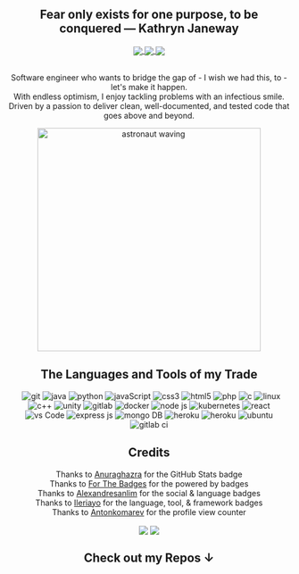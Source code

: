 <div align="center">

## Fear only exists for one purpose, to be conquered — Kathryn Janeway

<a href="https://www.linkedin.com/in/lee-phonthongsy">
  <img align="center" src="https://img.shields.io/badge/LinkedIn-0077B5?style=for-the-badge&logo=linkedin&logoColor=white" />
</a>
<a href="mailto:leephonthongsy@gmail.com">
   <img align="center" src="https://img.shields.io/badge/Gmail-D14836?style=for-the-badge&logo=gmail&logoColor=white" /> 
  </a>
<img align="center" src="https://komarev.com/ghpvc/?username=Xiao-Lii&style=for-the-badge" />


  
<br>Software engineer who wants to bridge the gap of - I wish we had this, to - let's make it happen. 
<br>With endless optimism, I enjoy tackling problems with an infectious smile.
<br>Driven by a passion to deliver clean, well-documented, and tested code that goes above and beyond.

<img src="https://pngimg.com/uploads/astronaut/astronaut_PNG29.png" width="400" alt="astronaut waving">

<!---
<br>![Anurag's GitHub stats](https://github-readme-stats.vercel.app/api?username=anuraghazra&show_icons=true&theme=transparentt&show_icons=true&count_private=true&hide=stars)
-->
  
## The Languages and Tools of my Trade
<a>
  <p>&nbsp;
    <img src="https://img.shields.io/badge/git-%23F05033.svg?style=for-the-badge&logo=git&logoColor=white" alt="git"/>
    <img src="https://img.shields.io/badge/java-%23ED8B00.svg?style=for-the-badge&logo=java&logoColor=white" alt="java"/>
    <img src="https://img.shields.io/badge/Python-FFD43B?style=for-the-badge&logo=python&logoColor=darkgreen" alt="python"/>
    <img src="https://img.shields.io/badge/javascript-%23323330.svg?style=for-the-badge&logo=javascript&logoColor=%23F7DF1E" alt="javaScript"/>
    <img src="https://img.shields.io/badge/css3-%231572B6.svg?style=for-the-badge&logo=css3&logoColor=white" alt="css3"/>
    <img src="https://img.shields.io/badge/html5-%23E34F26.svg?style=for-the-badge&logo=html5&logoColor=white" alt="html5"/>
    <img src="https://img.shields.io/badge/PHP-777BB4?style=for-the-badge&logo=php&logoColor=white" alt="php"/>
    <img src="https://img.shields.io/badge/c-%2300599C.svg?style=for-the-badge&logo=c&logoColor=white" alt="c"/>
    <img src="https://img.shields.io/badge/Linux-FCC624?style=for-the-badge&logo=linux&logoColor=black" alt="linux"/>
    <img src="https://img.shields.io/badge/c++-%2300599C.svg?style=for-the-badge&logo=c%2B%2B&logoColor=white" alt="c++"/>
    <img src="https://img.shields.io/badge/Unity-100000?style=for-the-badge&logo=unity&logoColor=white" alt="unity"/>
    <img src="https://img.shields.io/badge/GitLab-330F63?style=for-the-badge&logo=gitlab&logoColor=white" alt="gitlab"/>
    <img src="https://img.shields.io/badge/Docker-2CA5E0?style=for-the-badge&logo=docker&logoColor=white" alt="docker"/>
    <img src="https://img.shields.io/badge/node.js-6DA55F?style=for-the-badge&logo=node.js&logoColor=white" alt="node js"/>
    <img src="https://img.shields.io/badge/kubernetes-326ce5.svg?&style=for-the-badge&logo=kubernetes&logoColor=white" alt="kubernetes"/>
    <img src="https://img.shields.io/badge/react-%2320232a.svg?style=for-the-badge&logo=react&logoColor=%2361DAFB" alt="react"/>
    <img src="https://img.shields.io/badge/Visual%20Studio%20Code-0078d7.svg?style=for-the-badge&logo=visual-studio-code&logoColor=white" alt="vs Code"/>
    <img src="https://img.shields.io/badge/express.js-%23404d59.svg?style=for-the-badge&logo=express&logoColor=%2361DAFB" alt="express js"/>  
    <img src="https://img.shields.io/badge/MongoDB-white?style=for-the-badge&logo=mongodb&logoColor=4EA94B" alt="mongo DB"/> 
    <img src="https://img.shields.io/badge/heroku-%23430098.svg?style=for-the-badge&logo=heroku&logoColor=white" alt="heroku"/> 
    <img src="https://img.shields.io/badge/jira-%230A0FFF.svg?style=for-the-badge&logo=jira&logoColor=white" alt="heroku"/> 
    <img src="https://img.shields.io/badge/Ubuntu-E95420?style=for-the-badge&logo=ubuntu&logoColor=white" alt="ubuntu"/> 
    <img src="https://img.shields.io/badge/gitlab%20ci-%23181717.svg?style=for-the-badge&logo=gitlab&logoColor=white" alt="gitlab ci"/> 
    
    
  </p>
</a>
  
## Credits
  Thanks to [Anuraghazra](https://github.com/anuraghazra/github-readme-stats) for the GitHub Stats badge
  <br>Thanks to [For The Badges](https://forthebadge.com) for the powered by badges
  <br>Thanks to [Alexandresanlim](https://github.com/alexandresanlim/Badges4-README.md-Profile) for the social & language badges
  <br>Thanks to [Ileriayo](https://github.com/Ileriayo/markdown-badges) for the language, tool, & framework badges
  <br>Thanks to [Antonkomarev](https://github.com/antonkomarev/github-profile-views-counter) for the profile view counter

<p>
<img align="center" src="https://forthebadge.com/images/badges/powered-by-black-magic.svg" />
<img align="center" src="https://forthebadge.com/images/badges/powered-by-coffee.svg" />

</p>
  
## Check out my Repos ↓
</div>
